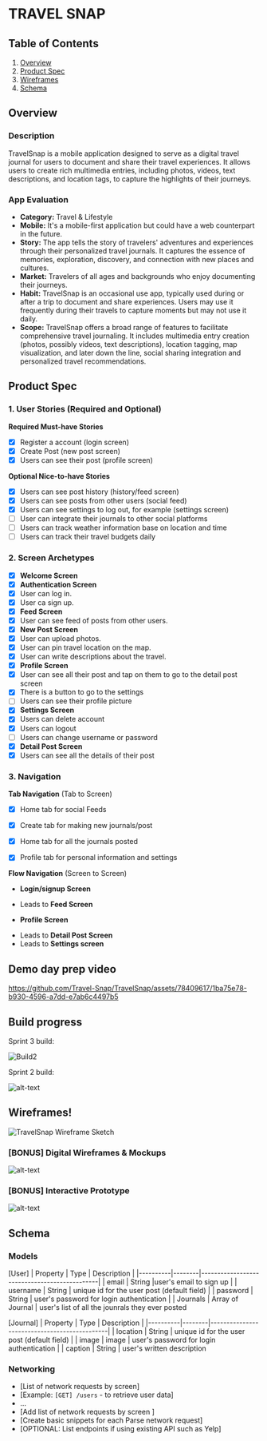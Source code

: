 # TRAVEL SNAP

## Table of Contents

1. [Overview](#Overview)
2. [Product Spec](#Product-Spec)
3. [Wireframes](#Wireframes)
4. [Schema](#Schema)

## Overview

### Description

TravelSnap is a mobile application designed to serve as a digital travel journal for users to document and share their travel experiences. It allows users to create rich multimedia entries, including photos, videos, text descriptions, and location tags, to capture the highlights of their journeys.

### App Evaluation


- **Category:** Travel & Lifestyle
- **Mobile:** It's a mobile-first application but could have a web counterpart in the future.
- **Story:** The app tells the story of travelers' adventures and experiences through their personalized travel journals. It captures the essence of memories, exploration, discovery, and connection with new places and cultures.
- **Market:** Travelers of all ages and backgrounds who enjoy documenting their journeys.
- **Habit:** TravelSnap is an occasional use app, typically used during or after a trip to document and share experiences. Users may use it frequently during their travels to capture moments but may not use it daily.
- **Scope:** TravelSnap offers a broad range of features to facilitate comprehensive travel journaling. It includes multimedia entry creation (photos, possibly videos, text descriptions), location tagging, map visualization, and later down the line, social sharing integration and personalized travel recommendations. 

## Product Spec

### 1. User Stories (Required and Optional)

**Required Must-have Stories**

* [X] Register a account (login screen)
* [X] Create Post (new post screen)
* [X] Users can see their post (profile screen)

**Optional Nice-to-have Stories**
* [X] Users can see post history (history/feed screen)
* [X] Users can see posts from other users (social feed)
* [X] Users can see settings to log out, for example (settings screen)
* [ ] User can integrate their journals to other social platforms
* [ ] Users can track weather information base on location and time
* [ ] Users can track their travel budgets daily

### 2. Screen Archetypes
* [X] **Welcome Screen**
* [X] **Authentication Screen**
* [X] User can log in.
* [X] User ca sign up.
* [X] **Feed Screen**
* [X] User can see feed of posts from other users.
* [X] **New Post Screen**
* [X] User can upload photos.
* [X] User can pin travel location on the map.
* [X] User can write descriptions about the travel.
* [X] **Profile Screen**
* [X] User can see all their post and tap on them to go to the detail post screen
* [X] There is a button to go to the settings
* [ ] Users can see their profile picture
* [X] **Settings Screen**
* [X] Users can delete account
* [X] Users can logout
* [ ] Users can change username or password
* [X] **Detail Post Screen**
* [X] Users can see all the details of their post

### 3. Navigation

**Tab Navigation** (Tab to Screen)


- [X] Home tab for social Feeds
- [X] Create tab for making new journals/post
- [X] Home tab for all the journals posted
- [X] Profile tab for personal information and settings


**Flow Navigation** (Screen to Screen)

-  **Login/signup Screen**
  * Leads to **Feed Screen**
-  **Profile Screen**
  * Leads to **Detail Post Screen**
  * Leads to **Settings screen**

## Demo day prep video


https://github.com/Travel-Snap/TravelSnap/assets/78409617/1ba75e78-b930-4596-a7dd-e7ab6c4497b5


## Build progress

Sprint 3 build:

![Build2](https://github.com/Travel-Snap/TravelSnap/assets/78409617/c1ae9c7a-ab64-41a9-8756-a7acc067e1c4)

Sprint 2 build:

![alt-text](currentBuildProgress.gif)

## Wireframes!

![TravelSnap Wireframe Sketch](https://github.com/Travel-Snap/TravelSnap/assets/78409617/9374b101-07da-4f3a-a404-2da7837d11e3)


### [BONUS] Digital Wireframes & Mockups
![alt-text](DigitalWireframes.png)

### [BONUS] Interactive Prototype
![alt-text](interactivePrototype.gif)
## Schema 


### Models

[User]
| Property | Type   | Description                                  |
|----------|--------|----------------------------------------------|
| email | String |user's email to sign up |
| username | String | unique id for the user post (default field)   |
| password | String | user's password for login authentication      |
| Journals      | Array of Journal    | user's list of all the jounrals they ever posted                          


[Journal]
| Property | Type   | Description                                  |
|----------|--------|----------------------------------------------|
| location | String | unique id for the user post (default field)   |
| image | image | user's password for login authentication      |
| caption      | String    | user's written description                          

### Networking

- [List of network requests by screen]
- [Example: `[GET] /users` - to retrieve user data]
- ...
- [Add list of network requests by screen ]
- [Create basic snippets for each Parse network request]
- [OPTIONAL: List endpoints if using existing API such as Yelp]

